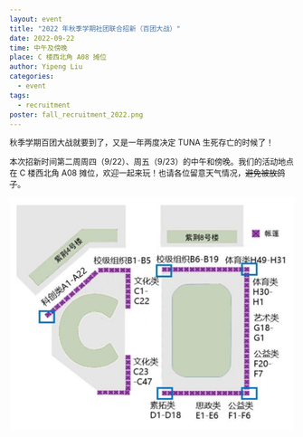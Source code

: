 ```yaml
---
layout: event
title: "2022 年秋季学期社团联合招新（百团大战）"
date: 2022-09-22
time: 中午及傍晚
place: C 楼西北角 A08 摊位
author: Yipeng Liu
categories:
  - event
tags:
  - recruitment
poster: fall_recruitment_2022.png
---
```


秋季学期百团大战就要到了，又是一年两度决定 TUNA 生死存亡的时候了！

本次招新时间第二周周四（9/22）、周五（9/23）的中午和傍晚。我们的活动地点在 C 楼西北角 A08 摊位，欢迎一起来玩！也请各位留意天气情况，<del>避免被放鸽子</del>。

<!--more-->

![没办法，就是这么丑](/assets/img/events/fall_recruitment_2022.png)
